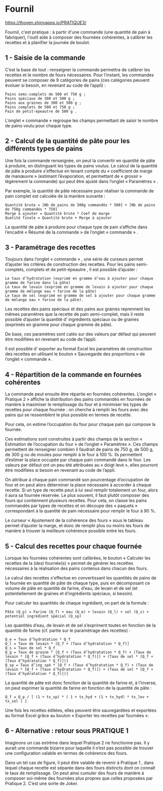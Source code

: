 # Fournil

https://thoven.shinyapps.io/PRATIQUE3/

Fournil, c'est pratique : à partir d'une commande (une quantité de pain à fabriquer), l'outil aide à composer des fournées cohérentes, à calibrer les recettes et à planifier la journée de boulot.

## 1 - Saisie de la commande

C’est la base de tout : renseigner la commande permettra de calibrer les recettes et le nombre de fours nécessaires. Pour l’instant, les commandes peuvent se composer de 9 catégories de pains (ces catégories peuvent évoluer si besoin, en revenant au code de l’appli) :

    Pains semi-complets de 500 et 750 g ;
    Pains spéciaux de 300 et 500 g ;
    Pains aux graines de 300 et 500 g ;
    Pains complets de 500 et 750 g ;
    Pain de petit-épeautre de 500 g .

L’onglet « commande » regroupe les champs permettant de saisir le nombre de pains voulu pour chaque type.


## 2 - Calcul de la quantité de pâte pour les différents types de pains

Une fois la commande renseignée, on peut la convertir en quantité de pâte à produire, en distinguant les types de pains voulus. Le calcul de la quantité de pâte à produire s'effectue en tenant compte du « coefficient de marge de manœuvre » (estimant l’évaporation, et permettant de « grossir » légèrement la commande) qui peut être ajusté dans l’onglet « Paramètres » .

Par exemple, la quantité de pâte nécessaire pour réaliser la commande de pain complet est calculée de la manière suivante :

    Quantité brute = [Nb de pains de 500g commandés * 500] + [Nb de pains de 750g commandés * 750]
    Marge à ajouter = Quantité brute * Coef de marge
    Quatité finale = Quantité brute + Marge à ajouter

La quantité de pâte à produire pour chaque type de pain s’affiche dans l’encadré « Résumé de la commande » de l’onglet « commande » .


## 3 - Paramétrage des recettes

Toujours dans l’onglet « commande » , une série de curseurs permet d’ajuster les critères de construction des recettes. Pour les pains semi-complets, complets et de petit-épeautre , il est possible d’ajuster :

    Le taux d’hydratation (exprimé en gramme d’eau à ajouter pour chaque gramme de farine dans la pâte)
    Le taux de levain (exprimé en gramme de levain à ajouter pour chaque gramme de mélange eau + farine de la pâte)
    Le taux de sel (exprimé en gramme de sel à ajouter pour chaque gramme de mélange eau + farine de la pâte).

Les recettes des pains spéciaux et des pains aux graines reprennent les mêmes paramètres que la recette de pain semi-complet, mais il reste possible d’ajuster la quantité d’ ingrédients spéciaux ou de graines (exprimés en gramme pour chaque gramme de pâte).

De base, ces paramètres sont calés sur des valeurs par défaut qui peuvent être modifiées en revenant au code de l’appli.

Il est possible d’ exporter au format Excel les paramètres de construction des recettes en utilisant le bouton « Sauvegarde des proportions » de l’onglet « commande ».


## 4 - Répartition de la commande en fournées cohérentes

La commande peut ensuite être répartie en fournées cohérentes. L’onglet « Pratique 2 » affiche la distribution des pains commandés en fournées de manière à maximiser le remplissage du four et à minimiser les types de recettes pour chaque fournée : on cherche à remplir les fours avec des pains qui se ressemblent le plus possible en termes de recette.

Pour cela, on estime l’occupation du four pour chaque pain qui compose la fournée.

Ces estimations sont construites à partir des champs de la section « Estimation de l’occupation du four » de l’onglet « Paramètres ». Ces champs permettent de renseigner combien il faudrait de pains de 750 g, de 500 g, de 300 g ou de moules pour remplir à le four à 100 %. Ils permettent d’estimer la place occupée par chaque pain commandé dans le four. Les valeurs par défaut ont un peu été attribuées au « doigt levé », elles pourront être modifiées si besoin en revenant au code de l’appli.

On attribue à chaque pain commandé son pourcentage d’occupation de four et on peut alors déterminer la place nécessaire à accorder à chaque recette. Si un type de recette peut à lui seul remplir totalement un four, alors il aura sa fournée réservée. Le plus souvent, il faut plutôt composer des fours qui contiennent plusieurs recettes. Pour cela, on classe les pains commandés par types de recettes et on découpe des « paquets » correspondant à la quantité de pain nécessaire pour remplir le four à 90 %.

Le curseur « Ajustement de la cohérence des fours » sous le tableau permet d’ajuster la marge, et donc de remplir plus ou moins les fours de manière à trouver la meilleure cohérence possible entre les fours.


## 5 - Calcul des recettes pour chaque fournée

Lorsque les fournées cohérentes sont calibrées, le bouton « Calculer les recettes de la (des) fournée(s) » permet de générer les recettes nécessaires à la réalisation des pains contenus dans chacun des fours.

Le calcul des recettes s'effectue en convertissant les quantités de pains de la fournée en quantité de pâte de chaque type, puis en décomposant ce volume de pâte en quantité de farine, d’eau, de levain et de sel (et potentiellement de graines et d’ingrédients spéciaux, si besoin).

Pour calculer les quantités de chaque ingrédient, on part de la formule :

    Pâte (Q_p) = Farine (Q_f) + eau (Q_e) + levain (Q_l) + sel (Q_s) + potentiel ingrédient spécial (Q_sp)

Les quantités d’eau, de levain et de sel s’expriment toutes en fonction de la quantité de farine (cf. partie sur le paramètrage des recettes) :

    Q_e = Taux d’hydratation * Q_f
    Q_l = Taux de levain * [Q_f + (Taux d’hydratation * Q_f)]
    Q_s = Taux de sel * Q_f
    Q_g = Taux de graine * [Q_f + (Taux d’hydratation * Q_f) + (Taux de levain * [Q_f + (Taux d’hydratation * Q_f)]) + (Taux de sel * [Q_f + (Taux d’hydratation * Q_f)])]
    Q_sp = Taux d’ing spé * [Q_f + (Taux d’hydratation * Q_f) + (Taux de levain * [Q_f + (Taux d’hydratation * Q_f)]) + (Taux de sel * [Q_f + (Taux d’hydratation * Q_f)])]

La quantité de pâte est donc fonction de la quantité de farine et, à l’inverse, on peut exprimer la quantité de farine en fonction de la quantité de pâte :

    Q_f = Q_p / [ (1 + tx_sp) * ( 1 + tx_hyd + (1 + tx_hyd) * tx_lev + tx_sel ) ]

Une fois les recettes éditées, elles peuvent être sauvegardées et exportées au format Excel grâce au bouton « Exporter les recettes par fournées ».


## 6 - Alternative : retour sous PRATIQUE 1

Imaginons un cas extrême dans lequel Pratique 2 ne fonctionne pas. Il y aurait une commande bizarre pour laquelle il n’est pas possible de trouver une configuration valable en termes de cohérence des fours.

Dans un tel cas de figure, il peut être valable de revenir à Pratique 1 , dans lequel chaque recette est séparée dans des fours distincts dont on connaît le taux de remplissage. On peut ainsi cumuler des fours de manière à composer soi-même des fournées plus propres que celles proposées par Pratique 2. C’est une sorte de Joker.
